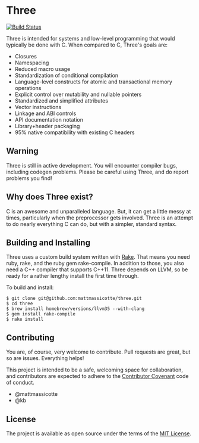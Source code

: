 # Three

[![Build Status](https://travis-ci.org/mattmassicotte/three.svg?branch=master)](https://travis-ci.org/mattmassicotte/three)

Three is intended for systems and low-level programming that would typically be done with C.  When compared to C, Three's goals are:

- Closures
- Namespacing
- Reduced macro usage
- Standardization of conditional compilation
- Language-level constructs for atomic and transactional memory operations
- Explicit control over mutability and nullable pointers
- Standardized and simplified attributes
- Vector instructions
- Linkage and ABI controls
- API documentation notation
- Library+header packaging
- 95% native compatibility with existing C headers

## Warning

Three is still in active development. You will encounter compiler bugs, including codegen problems. Please be careful using Three, and do report problems you find!

## Why does Three exist?

C is an awesome and unparalleled language.  But, it can get a little messy at times, particularly when the preprocessor gets involved.  Three is an attempt to do nearly everything C can do, but with a simpler, standard syntax.

## Building and Installing

Three uses a custom build system written with [Rake](http://rake.rubyforge.org/).  That means you need ruby, rake, and the ruby gem rake-compile.  In addition to those, you also need a C++ compiler that supports C++11.  Three depends on LLVM, so be ready for a rather lengthy install the first time through.

To build and install:

    $ git clone git@github.com:mattmassicotte/three.git
    $ cd three
    $ brew install homebrew/versions/llvm35 --with-clang
    $ gem install rake-compile
    $ rake install

## Contributing

You are, of course, very welcome to contribute.  Pull requests are great, but so are issues.  Everything helps!

This project is intended to be a safe, welcoming space for collaboration, and contributors are expected to adhere to the [Contributor Covenant](http://contributor-covenant.org) code of conduct.

- @mattmassicotte
- @kb

## License

The project is available as open source under the terms of the [MIT License](http://opensource.org/licenses/MIT).
